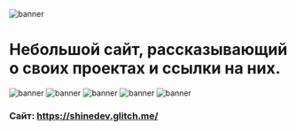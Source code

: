 <img src="https://media.discordapp.net/attachments/1124957921835499566/1170377992623624296/20231104_210349.png?ex=6558d272&is=65465d72&hm=0a3f613e3f625f2ff6004128ef9d0930d07fefa03b4db3d6931257d901d58ab5&=&width=1076&height=605" alt="banner">
<h1>Небольшой сайт, рассказывающий о своих проектах и ссылки на них.</h1>
<img src="https://media.discordapp.net/attachments/1124957921835499566/1170378772894187673/20231104_210613.png?ex=6558d32c&is=65465e2c&hm=16c1b5a8920c08990d156c977791c926edda20540f83279b74718e206bfd2f7f&=&width=1076&height=605" alt="banner">
<img src="https://media.discordapp.net/attachments/1124957921835499566/1170307525128761364/image.jpg?ex=655890d1&is=65461bd1&hm=4d07b848c30c19572227c1c46effca4e41a915d4ec54d1f51a86eab2b5122c6e&=&width=1336&height=605" alt="banner">
<img src="https://media.discordapp.net/attachments/1124957921835499566/1170307525694988338/imag1e.jpg?ex=655890d1&is=65461bd1&hm=285f2b83ada597fc2af59280ea7022ae2914041ff37ab614f887b28c0b332a52&=&width=1281&height=604" alt="banner">
<img src="https://media.discordapp.net/attachments/1124957921835499566/1170378773187792927/20231104_210701.png?ex=6558d32c&is=65465e2c&hm=86fa73c0ebdb480044013021237b56256178db9dc1adced98f38561179851926&=&width=1076&height=605" alt="banner">
<img src="https://media.discordapp.net/attachments/1124957921835499566/1170307526487715951/shinedev.glitch.me_Samsung_Galaxy_S8.png?ex=655890d1&is=65461bd1&hm=4e0d3070d577869e6156f43a9f3b78f529dc5c18013bad96b0a889e0c165a855&=&width=125&height=603" alt="banner">
<h3>Сайт: <a href="https://shinedev.glitch.me/">https://shinedev.glitch.me/</a></h3>



